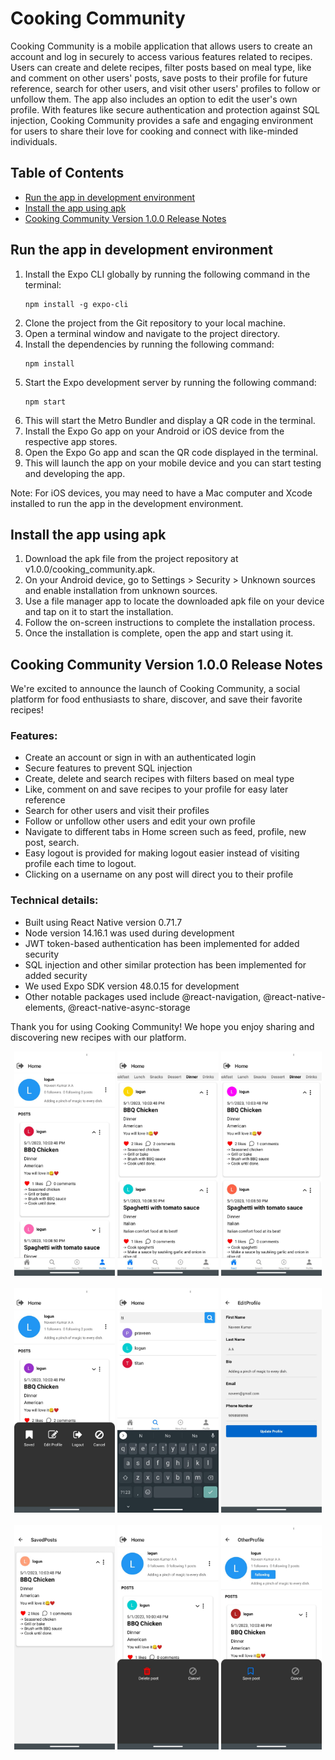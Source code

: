 # Cooking Community

Cooking Community is a mobile application that allows users to create an account and log in securely to access various features related to recipes. Users can create and delete recipes, filter posts based on meal type, like and comment on other users' posts, save posts to their profile for future reference, search for other users, and visit other users' profiles to follow or unfollow them. The app also includes an option to edit the user's own profile. With features like secure authentication and protection against SQL injection, Cooking Community provides a safe and engaging environment for users to share their love for cooking and connect with like-minded individuals.

## Table of Contents

- [Run the app in development environment](#run-the-app-in-development-environment)
- [Install the app using apk](#install-the-app-using-apk)
- [Cooking Community Version 1.0.0 Release Notes](#cooking-community-version-100-release-notes)

## Run the app in development environment

1. Install the Expo CLI globally by running the following command in the terminal:
    ```
    npm install -g expo-cli
    ```
2. Clone the project from the Git repository to your local machine.
3. Open a terminal window and navigate to the project directory.
4. Install the dependencies by running the following command:
    ```
    npm install
    ```
5. Start the Expo development server by running the following command:
    ```
    npm start
    ```
6. This will start the Metro Bundler and display a QR code in the terminal.
7. Install the Expo Go app on your Android or iOS device from the respective app stores.
8. Open the Expo Go app and scan the QR code displayed in the terminal.
9. This will launch the app on your mobile device and you can start testing and developing the app.

Note: For iOS devices, you may need to have a Mac computer and Xcode installed to run the app in the development environment.


## Install the app using apk

1. Download the apk file from the project repository at v1.0.0/cooking_community.apk.
2. On your Android device, go to Settings > Security > Unknown sources and enable installation from unknown sources.
3. Use a file manager app to locate the downloaded apk file on your device and tap on it to start the installation.
4. Follow the on-screen instructions to complete the installation process.
5. Once the installation is complete, open the app and start using it.


## Cooking Community Version 1.0.0 Release Notes

We're excited to announce the launch of Cooking Community, a social platform for food enthusiasts to share, discover, and save their favorite recipes!

### Features:

- Create an account or sign in with an authenticated login
- Secure features to prevent SQL injection
- Create, delete and search recipes with filters based on meal type
- Like, comment on and save recipes to your profile for easy later reference
- Search for other users and visit their profiles
- Follow or unfollow other users and edit your own profile
- Navigate to different tabs in Home screen such as feed, profile, new post, search.
- Easy logout is provided for making logout easier instead of visiting profile each time to logout.
- Clicking on a username on any post will direct you to their profile

### Technical details:

- Built using React Native version 0.71.7
- Node version 14.16.1 was used during development
- JWT token-based authentication has been implemented for added security
- SQL injection and other similar protection has been implemented for added security
- We used Expo SDK version 48.0.15 for development
- Other notable packages used include @react-navigation, @react-native-elements, @react-native-async-storage

Thank you for using Cooking Community! We hope you enjoy sharing and discovering new recipes with our platform.

<div align="center">
  <img src="screenshots/profile.jpeg" width="32%" />
  <img src="screenshots/home%20feed.jpeg" width="32%" />
  <img src="screenshots/feed%20filter.jpeg" width="32%" />
  <br></br>
  <img src="screenshots/profile%20menu.jpeg" width="32%" />
  <img src="screenshots/search.jpeg" width="32%" />
  <img src="screenshots/update%20profile.jpeg" width="32%" />
  <br></br>
  <img src="screenshots/saved%20posts.jpeg" width="32%" />
  <img src="screenshots/delete%20psot%20menu.jpeg" width="32%" />
  <img src="screenshots/save%20post%20menu.jpeg" width="32%" />
</div>
